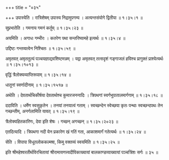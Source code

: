 +++
title = "०३५"

+++
उपास्येति । रात्रिशेषम् उपास्य निद्रामुपगम्य । अत्यन्तसंयोगे द्वितीया  ॥  १।३५।१ ॥   

  

सुप्रभातेति । गमनाय गमनं कर्तुम्  ॥  १।३५।२३ ॥   

  

अयमिति । अगाधः गम्भीरः । कतरेण पथा सन्तरिष्यामहे इत्यर्थः  ॥  १।३५।४ ॥   

  

उद्दिष्टः गन्तव्यत्वेन निश्चितः  ॥  १।३५।५९ ॥   

  

अमृतवत् अमृततुल्यं पञ्चयज्ञाद्यवशिष्टमन्नम् । यद्वा अमृतवत् तत्सदृशं गङ्गाजलं हविश्च प्रागुक्तं प्राश्येत्यर्थः  ॥  १।३५।१०१३ ॥   

  

वृद्धिं त्रैलोक्यव्याप्तिरूपाम्  ॥  १।३५।१४ ॥   

  

धातूनां स्वर्णादीनाम्  ॥  १।३५।१५१७ ॥   

  

अथेति । देवतार्थचिकीर्षया देवतार्थश्च कुमारजननादिः । त्रिपथगां स्वर्गभूपातालमार्गगाम्  ॥  १।३५।१८ ॥   

  

ददाविति । धर्मेण स्वसुकृतेन । तनयां तनयात्वं गताम् । स्वच्छन्देन स्वेच्छया कृतः पन्थाः स्वच्छन्दपथः तेन गच्छन्तीम्, अनर्गलामिति यावत्  ॥  १।३५।१९ ॥   

  

त्रैलोक्यहितकारिणः, देवा इति शेषः । गच्छन् अगच्छन्  ॥  १।३५।२०२३ ॥   

  

एतदित्यादि । त्रिपथगा नदी येन प्रकारेण खं गतिं गता, आकाशमार्गं गतेत्यर्थः  ॥  १।३५।२४ ॥   

  

सेति । विपापा विधूतलोककल्मषा, किमु वक्तव्यं स्वयमिति  ॥  १।३५।२५ ॥   

  

इति श्रीमहेश्वरतीर्थविरचितायां श्रीरामायणत्त्वदीपिकाख्यायां बालकाण्डव्याख्यायां पञ्चत्रिंशः सर्गः  ॥  ३५  ॥   

  

  

